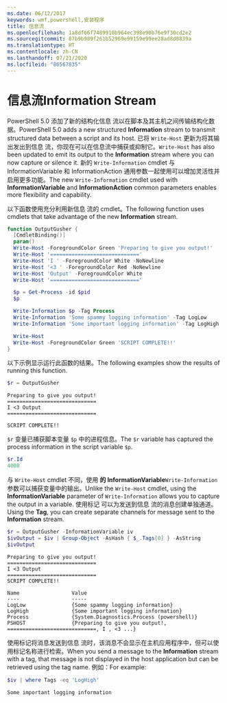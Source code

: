 ```yaml
---
ms.date: 06/12/2017
keywords: wmf,powershell,安装程序
title: 信息流
ms.openlocfilehash: 1a8df66f7489910b964ec398e90b76e9f30cd2e2
ms.sourcegitcommit: 87b9b989f261b52969e99159e99ee28ad8d8839a
ms.translationtype: HT
ms.contentlocale: zh-CN
ms.lasthandoff: 07/21/2020
ms.locfileid: "86567835"
---
```

# <a name="information-stream"></a><span data-ttu-id="60242-103">信息流</span><span class="sxs-lookup"><span data-stu-id="60242-103">Information Stream</span></span>

<span data-ttu-id="60242-104">PowerShell 5.0 添加了新的结构化信息  流以在脚本及其主机之间传输结构化数据。</span><span class="sxs-lookup"><span data-stu-id="60242-104">PowerShell 5.0 adds a new structured **Information** stream to transmit structured data between a script and its host.</span></span> <span data-ttu-id="60242-105">已将 `Write-Host` 更新为将其输出发出到信息  流，你现在可以在信息流中捕获或抑制它。</span><span class="sxs-lookup"><span data-stu-id="60242-105">`Write-Host` has also been updated to emit its output to the **Information** stream where you can now capture or silence it.</span></span> <span data-ttu-id="60242-106">新的 `Write-Information` cmdlet 与 InformationVariable  和 InformationAction  通用参数一起使用可以增加灵活性并启用更多功能。</span><span class="sxs-lookup"><span data-stu-id="60242-106">The new `Write-Information` cmdlet used with **InformationVariable** and **InformationAction** common parameters enables more flexibility and capability.</span></span>

<span data-ttu-id="60242-107">以下函数使用充分利用新信息  流的 cmdlet。</span><span class="sxs-lookup"><span data-stu-id="60242-107">The following function uses cmdlets that take advantage of the new **Information** stream.</span></span>

```powershell
function OutputGusher {
  [CmdletBinding()]
  param()
  Write-Host -ForegroundColor Green 'Preparing to give you output!'
  Write-Host '============================='
  Write-Host 'I ' -ForegroundColor White -NoNewline
  Write-Host '<3 ' -ForegroundColor Red -NoNewline
  Write-Host 'Output' -ForegroundColor White
  Write-Host '============================='

  $p = Get-Process -id $pid
  $p

  Write-Information $p -Tag Process
  Write-Information 'Some spammy logging information' -Tag LogLow
  Write-Information 'Some important logging information' -Tag LogHigh

  Write-Host
  Write-Host -ForegroundColor Green 'SCRIPT COMPLETE!!'
}
```

<span data-ttu-id="60242-108">以下示例显示运行此函数的结果。</span><span class="sxs-lookup"><span data-stu-id="60242-108">The following examples show the results of running this function.</span></span>

```powershell
$r = OutputGusher
```

```Output
Preparing to give you output!
=============================
I <3 Output
=============================

SCRIPT COMPLETE!!
```

<span data-ttu-id="60242-109">`$r` 变量已捕获脚本变量 `$p` 中的进程信息。</span><span class="sxs-lookup"><span data-stu-id="60242-109">The `$r` variable has captured the process information in the script variable `$p`.</span></span>

```powershell
$r.Id
4008
```

<span data-ttu-id="60242-110">与 `Write-Host` cmdlet 不同，使用  **的 InformationVariable**`Write-Information` 参数可以捕获变量中的输出。</span><span class="sxs-lookup"><span data-stu-id="60242-110">Unlike the `Write-Host` cmdlet, using the **InformationVariable** parameter of `Write-Information` allows you to capture the output in a variable.</span></span> <span data-ttu-id="60242-111">使用标记  可以为发送到信息  流的消息创建单独通道。</span><span class="sxs-lookup"><span data-stu-id="60242-111">Using the **Tag**, you can create separate channels for message sent to the **Information** stream.</span></span>

```powershell
$r = OutputGusher -InformationVariable iv
$ivOutput = $iv | Group-Object -AsHash { $_.Tags[0] } -AsString
$ivOutput
```

```Output
Preparing to give you output!
=============================
I <3 Output
=============================
SCRIPT COMPLETE!!

Name                 Value
----                 -----
LogLow               {Some spammy logging information}
LogHigh              {Some important logging information}
Process              {System.Diagnostics.Process (powershell)}
PSHOST               {Preparing to give you output!, =============================, I , <3 ...}
```

<span data-ttu-id="60242-112">使用标记将消息发送到信息  流时，该消息不会显示在主机应用程序中，但可以使用标记名称进行检索。</span><span class="sxs-lookup"><span data-stu-id="60242-112">When you send a message to the **Information** stream with a tag, that message is not displayed in the host application but can be retrieved using the tag name.</span></span> <span data-ttu-id="60242-113">例如：</span><span class="sxs-lookup"><span data-stu-id="60242-113">For example:</span></span>

```powershell
$iv | where Tags -eq 'LogHigh'
```

```Output
Some important logging information
```
